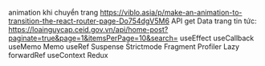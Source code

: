 animation khi chuyển trang
https://viblo.asia/p/make-an-animation-to-transition-the-react-router-page-Do754dgV5M6
API get Data trang tin tức:
https://loainguycap.ceid.gov.vn/api/home-post?paginate=true&page=1&itemsPerPage=10&search=
useEffect useCallback useMemo Memo useRef Suspense Strictmode Fragment Profiler Lazy forwardRef useContext Redux
